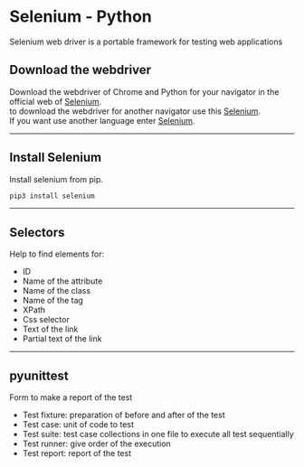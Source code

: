# Selenium - Python

Selenium web driver is a portable framework for testing web applications

## Download the webdriver

Download the webdriver of Chrome and Python for your navigator in the official web of [Selenium](https://sites.google.com/a/chromium.org/chromedriver/downloads).  
to download the webdriver for another navigator use this [Selenium](https://pypi.org/project/selenium/).  
If you want use another language enter [Selenium](https://www.selenium.dev/downloads/).

---

## Install Selenium

Install selenium from pip.

```bash
pip3 install selenium
```

---

## Selectors

Help to find elements for:

- ID
- Name of the attribute
- Name of the class
- Name of the tag
- XPath
- Css selector
- Text of the link
- Partial text of the link

---

## pyunittest

Form to make a report of the test

- Test fixture: preparation of before and after of the test
- Test case: unit of code to test
- Test suite: test case collections in one file to execute all test sequentially
- Test runner: give order of the execution
- Test report: report of the test
